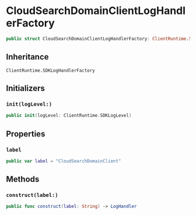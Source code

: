 # CloudSearchDomainClientLogHandlerFactory

``` swift
public struct CloudSearchDomainClientLogHandlerFactory: ClientRuntime.SDKLogHandlerFactory 
```

## Inheritance

`ClientRuntime.SDKLogHandlerFactory`

## Initializers

### `init(logLevel:)`

``` swift
public init(logLevel: ClientRuntime.SDKLogLevel) 
```

## Properties

### `label`

``` swift
public var label = "CloudSearchDomainClient"
```

## Methods

### `construct(label:)`

``` swift
public func construct(label: String) -> LogHandler 
```
